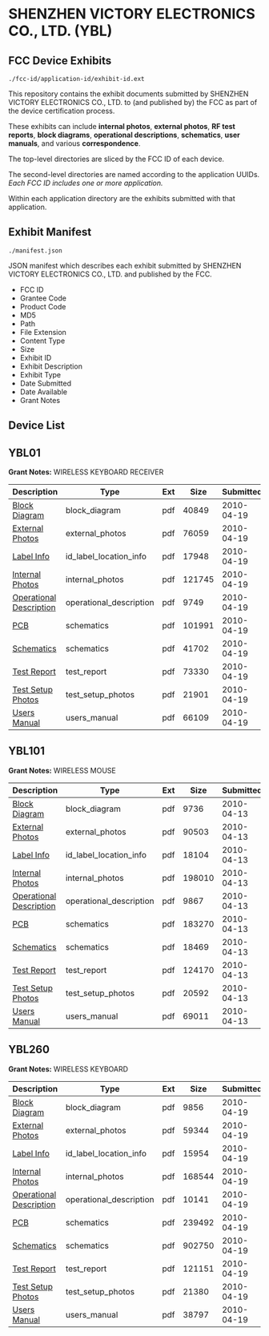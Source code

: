 # SHENZHEN VICTORY ELECTRONICS CO., LTD. (YBL)
## FCC Device Exhibits

```
./fcc-id/application-id/exhibit-id.ext
```

This repository contains the exhibit documents submitted by SHENZHEN VICTORY ELECTRONICS CO., LTD. to (and published by) the FCC as part of the device certification process.

These exhibits can include **internal photos**, **external photos**, **RF test reports**, **block diagrams**, **operational descriptions**, **schematics**, **user manuals**, and various **correspondence**.

The top-level directories are sliced by the FCC ID of each device.

The second-level directories are named according to the application UUIDs. *Each FCC ID includes one or more application.*

Within each application directory are the exhibits submitted with that application. 

## Exhibit Manifest

```
./manifest.json
```

JSON manifest which describes each exhibit submitted by SHENZHEN VICTORY ELECTRONICS CO., LTD. and published by the FCC.

- FCC ID
- Grantee Code
- Product Code
- MD5
- Path
- File Extension
- Content Type
- Size
- Exhibit ID
- Exhibit Description
- Exhibit Type
- Date Submitted
- Date Available
- Grant Notes

## Device List
## YBL01
**Grant Notes:** WIRELESS KEYBOARD RECEIVER

| Description | Type | Ext | Size | Submitted | Available |
| ----------- | ---- | --- | ---- | --------- | --------- |
| [Block Diagram](YBL01/463948e8905c17c9f57729318959dbc1/1268926.pdf) | block_diagram | pdf | 40849 | 2010-04-19 | 2010-04-19 |
| [External Photos](YBL01/463948e8905c17c9f57729318959dbc1/1268928.pdf) | external_photos | pdf | 76059 | 2010-04-19 | 2010-04-19 |
| [Label Info](YBL01/463948e8905c17c9f57729318959dbc1/1268930.pdf) | id_label_location_info | pdf | 17948 | 2010-04-19 | 2010-04-19 |
| [Internal Photos](YBL01/463948e8905c17c9f57729318959dbc1/1268931.pdf) | internal_photos | pdf | 121745 | 2010-04-19 | 2010-04-19 |
| [Operational Description](YBL01/463948e8905c17c9f57729318959dbc1/1268927.pdf) | operational_description | pdf | 9749 | 2010-04-19 | 2010-04-19 |
| [PCB](YBL01/463948e8905c17c9f57729318959dbc1/1268933.pdf) | schematics | pdf | 101991 | 2010-04-19 | 2010-04-19 |
| [Schematics](YBL01/463948e8905c17c9f57729318959dbc1/1268934.pdf) | schematics | pdf | 41702 | 2010-04-19 | 2010-04-19 |
| [Test Report](YBL01/463948e8905c17c9f57729318959dbc1/1268929.pdf) | test_report | pdf | 73330 | 2010-04-19 | 2010-04-19 |
| [Test Setup Photos](YBL01/463948e8905c17c9f57729318959dbc1/1268935.pdf) | test_setup_photos | pdf | 21901 | 2010-04-19 | 2010-04-19 |
| [Users Manual](YBL01/463948e8905c17c9f57729318959dbc1/1268932.pdf) | users_manual | pdf | 66109 | 2010-04-19 | 2010-04-19 |
## YBL101
**Grant Notes:** WIRELESS MOUSE

| Description | Type | Ext | Size | Submitted | Available |
| ----------- | ---- | --- | ---- | --------- | --------- |
| [Block Diagram](YBL101/314fe696adb5aa90c558b0965bcb73b1/1265909.pdf) | block_diagram | pdf | 9736 | 2010-04-13 | 2010-04-13 |
| [External Photos](YBL101/314fe696adb5aa90c558b0965bcb73b1/1265911.pdf) | external_photos | pdf | 90503 | 2010-04-13 | 2010-04-13 |
| [Label Info](YBL101/314fe696adb5aa90c558b0965bcb73b1/1265913.pdf) | id_label_location_info | pdf | 18104 | 2010-04-13 | 2010-04-13 |
| [Internal Photos](YBL101/314fe696adb5aa90c558b0965bcb73b1/1265914.pdf) | internal_photos | pdf | 198010 | 2010-04-13 | 2010-04-13 |
| [Operational Description](YBL101/314fe696adb5aa90c558b0965bcb73b1/1265910.pdf) | operational_description | pdf | 9867 | 2010-04-13 | 2010-04-13 |
| [PCB](YBL101/314fe696adb5aa90c558b0965bcb73b1/1265916.pdf) | schematics | pdf | 183270 | 2010-04-13 | 2010-04-13 |
| [Schematics](YBL101/314fe696adb5aa90c558b0965bcb73b1/1265917.pdf) | schematics | pdf | 18469 | 2010-04-13 | 2010-04-13 |
| [Test Report](YBL101/314fe696adb5aa90c558b0965bcb73b1/1265912.pdf) | test_report | pdf | 124170 | 2010-04-13 | 2010-04-13 |
| [Test Setup Photos](YBL101/314fe696adb5aa90c558b0965bcb73b1/1265918.pdf) | test_setup_photos | pdf | 20592 | 2010-04-13 | 2010-04-13 |
| [Users Manual](YBL101/314fe696adb5aa90c558b0965bcb73b1/1265915.pdf) | users_manual | pdf | 69011 | 2010-04-13 | 2010-04-13 |
## YBL260
**Grant Notes:** WIRELESS KEYBOARD

| Description | Type | Ext | Size | Submitted | Available |
| ----------- | ---- | --- | ---- | --------- | --------- |
| [Block Diagram](YBL260/33d20c48ee9c4f52b276e9cf15bfab87/1268916.pdf) | block_diagram | pdf | 9856 | 2010-04-19 | 2010-04-19 |
| [External Photos](YBL260/33d20c48ee9c4f52b276e9cf15bfab87/1268918.pdf) | external_photos | pdf | 59344 | 2010-04-19 | 2010-04-19 |
| [Label Info](YBL260/33d20c48ee9c4f52b276e9cf15bfab87/1268920.pdf) | id_label_location_info | pdf | 15954 | 2010-04-19 | 2010-04-19 |
| [Internal Photos](YBL260/33d20c48ee9c4f52b276e9cf15bfab87/1268921.pdf) | internal_photos | pdf | 168544 | 2010-04-19 | 2010-04-19 |
| [Operational Description](YBL260/33d20c48ee9c4f52b276e9cf15bfab87/1268917.pdf) | operational_description | pdf | 10141 | 2010-04-19 | 2010-04-19 |
| [PCB](YBL260/33d20c48ee9c4f52b276e9cf15bfab87/1268922.pdf) | schematics | pdf | 239492 | 2010-04-19 | 2010-04-19 |
| [Schematics](YBL260/33d20c48ee9c4f52b276e9cf15bfab87/1268923.pdf) | schematics | pdf | 902750 | 2010-04-19 | 2010-04-19 |
| [Test Report](YBL260/33d20c48ee9c4f52b276e9cf15bfab87/1268919.pdf) | test_report | pdf | 121151 | 2010-04-19 | 2010-04-19 |
| [Test Setup Photos](YBL260/33d20c48ee9c4f52b276e9cf15bfab87/1268924.pdf) | test_setup_photos | pdf | 21380 | 2010-04-19 | 2010-04-19 |
| [Users Manual](YBL260/33d20c48ee9c4f52b276e9cf15bfab87/1268925.pdf) | users_manual | pdf | 38797 | 2010-04-19 | 2010-04-19 |
